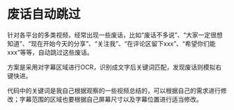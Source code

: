 # 废话自动跳过

针对各平台的多类视频，经常出现一些废话，比如“废话不多说”、“大家一定很想知道”、“现在开始今天的分享”、“关注我”、“在评论区留下xxx”、“希望你们能xxx”等等，自动跳过这些废话。

方案是采用对字幕区域进行OCR，识别成文字后关键词匹配，发现废话则模拟右键快进。

代码中的关键词是我自己根据观察的一些视频总结的，可以根据自己的需求进行修改；字幕范围的区域也要根据自己屏幕尺寸以及字幕位置进行适当修改。